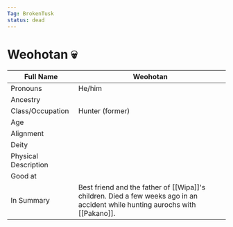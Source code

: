 ```yaml
---
Tag: BrokenTusk
status: dead
---
```

# Weohotan 💀

| Full Name            | Weohotan        |
| -------------------- | --------------- |
| Pronouns             | He/him          |
| Ancestry             |                 |
| Class/Occupation     | Hunter (former) |
| Age                  |                 |
| Alignment            |                 |
| Deity                |                 |
| Physical Description |                 |
| Good at              |                 |
| In Summary           |Best friend and the father of [[Wipa]]'s children. Died a few weeks ago in an accident while hunting aurochs with [[Pakano]]. |